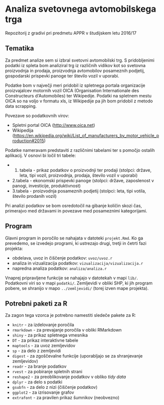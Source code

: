# Analiza svetovnega avtomobilskega trga

Repozitorij z gradivi pri predmetu APPR v študijskem letu 2016/17

## Tematika

Za predmet analize sem si izbral svetovni avtomobilski trg. S pridobljenimi podatki iz spleta bom analiziral trg iz različnih vidikov kot so svetovna proizvodnja in prodaja, proizvodnja avtomobilov posameznih podjetij, gospodarski prispevki panoge ter število vozil v uporabi. 

Podatke bom v največji meri pridobil iz spletnega portala organizacije proizvajalcev motornih vozil OICA (Organisation Internationale des Constructeurs d'Automobiles) ter Wikipedije. Podatki na spletnem mestu OICA so na voljo v formatu xls, iz Wikipedije pa jih bom pridobil z metodo data scrapping. 

Povezave so podatkovnih virov:
* Spletni portal OICA (http://www.oica.net)
* Wikipedija (https://en.wikipedia.org/wiki/List_of_manufacturers_by_motor_vehicle_production#2015)

Podatke nameravam predstaviti z različnimi tabelami ter s pomočjo ostalih aplikacij. V osnovi bi ločil tri tabele:
* 1. tabela - prikaz podatkov o proizvodnji ter prodaji (stolpci: države, leta, tipi vozil, proizvodnja, prodaja, število vozil v uporabi)
* 2.tabela - ekonomski prispevki panoge (stolpci: države, zaposlenost v panogi, investicije, produktivnost)
* 3.tabela - proizvodnja posameznih podjetij (stolpci: leta, tipi votila, število prodanih vozil)

Pri analizi podatkov se bom osredotočil na gibanje količin skozi čas, primerajvo med državami in povezave med posameznimi kategorijami.




## Program

Glavni program in poročilo se nahajata v datoteki `projekt.Rmd`. Ko ga prevedemo,
se izvedejo programi, ki ustrezajo drugi, tretji in četrti fazi projekta:

* obdelava, uvoz in čiščenje podatkov: `uvoz/uvoz.r`
* analiza in vizualizacija podatkov: `vizualizacija/vizualizacija.r`
* napredna analiza podatkov: `analiza/analiza.r`

Vnaprej pripravljene funkcije se nahajajo v datotekah v mapi `lib/`. Podatkovni
viri so v mapi `podatki/`. Zemljevidi v obliki SHP, ki jih program pobere, se
shranijo v mapo `../zemljevidi/` (torej izven mape projekta).

## Potrebni paketi za R

Za zagon tega vzorca je potrebno namestiti sledeče pakete za R:

* `knitr` - za izdelovanje poročila
* `rmarkdown` - za prevajanje poročila v obliki RMarkdown
* `shiny` - za prikaz spletnega vmesnika
* `DT` - za prikaz interaktivne tabele
* `maptools` - za uvoz zemljevidov
* `sp` - za delo z zemljevidi
* `digest` - za zgoščevalne funkcije (uporabljajo se za shranjevanje zemljevidov)
* `readr` - za branje podatkov
* `rvest` - za pobiranje spletnih strani
* `reshape2` - za preoblikovanje podatkov v obliko *tidy data*
* `dplyr` - za delo s podatki
* `gsubfn` - za delo z nizi (čiščenje podatkov)
* `ggplot2` - za izrisovanje grafov
* `extrafont` - za pravilen prikaz šumnikov (neobvezno)
